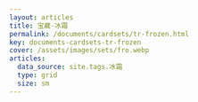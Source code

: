 ```yaml
---
layout: articles
title: 宝藏-冰霜
permalink: /documents/cardsets/tr-frozen.html
key: documents-cardsets-tr-frozen
cover: /assets/images/sets/fro.webp
articles:
  data_source: site.tags.冰霜
  type: grid
  size: sm
---
```


